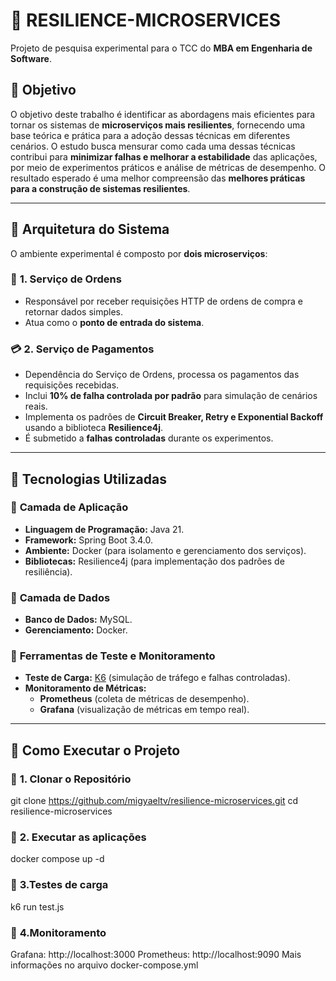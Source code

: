 # 📌 RESILIENCE-MICROSERVICES

Projeto de pesquisa experimental para o TCC do **MBA em Engenharia de Software**.

## 📌 Objetivo

O objetivo deste trabalho é identificar as abordagens mais eficientes para tornar os sistemas de **microserviços mais resilientes**, fornecendo uma base teórica e prática para a adoção dessas técnicas em diferentes cenários. O estudo busca mensurar como cada uma dessas técnicas contribui para **minimizar falhas e melhorar a estabilidade** das aplicações, por meio de experimentos práticos e análise de métricas de desempenho. O resultado esperado é uma melhor compreensão das **melhores práticas para a construção de sistemas resilientes**.

---

## 📌 Arquitetura do Sistema

O ambiente experimental é composto por **dois microserviços**:

### 🛒 **1. Serviço de Ordens**
- Responsável por receber requisições HTTP de ordens de compra e retornar dados simples.
- Atua como o **ponto de entrada do sistema**.

### 💳 **2. Serviço de Pagamentos**
- Dependência do Serviço de Ordens, processa os pagamentos das requisições recebidas.
- Inclui **10% de falha controlada por padrão** para simulação de cenários reais.
- Implementa os padrões de **Circuit Breaker, Retry e Exponential Backoff** usando a biblioteca **Resilience4j**.
- É submetido a **falhas controladas** durante os experimentos.

---

## 📌 Tecnologias Utilizadas

### 🔹 **Camada de Aplicação**
- **Linguagem de Programação:** Java 21.
- **Framework:** Spring Boot 3.4.0.
- **Ambiente:** Docker (para isolamento e gerenciamento dos serviços).
- **Bibliotecas:** Resilience4j (para implementação dos padrões de resiliência).

### 🔹 **Camada de Dados**
- **Banco de Dados:** MySQL.
- **Gerenciamento:** Docker.

### 🔹 **Ferramentas de Teste e Monitoramento**
- **Teste de Carga:** [K6](https://k6.io/) (simulação de tráfego e falhas controladas).
- **Monitoramento de Métricas:**
  - **Prometheus** (coleta de métricas de desempenho).
  - **Grafana** (visualização de métricas em tempo real).

---

## 📌 Como Executar o Projeto

### 🔹 **1. Clonar o Repositório**
git clone https://github.com/migyaeltv/resilience-microservices.git
cd resilience-microservices

### 🔹 **2. Executar as aplicações**
docker compose up -d

### 🔹 **3.Testes de carga**
k6 run test.js


### 🔹 **4.Monitoramento**
Grafana: http://localhost:3000
Prometheus: http://localhost:9090
Mais informações no arquivo docker-compose.yml

